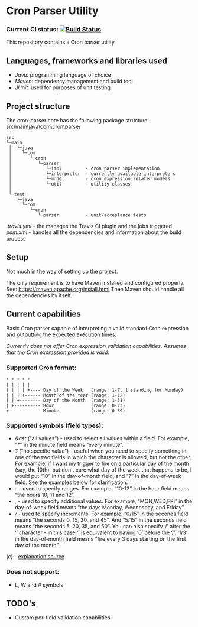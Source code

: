 # Cron Parser Utility

### Current CI status: [![Build Status](https://travis-ci.org/ciprianivanov/guardian-open-platform-api-test.svg?branch=master)](https://travis-ci.org/ciprianivanov/guardian-open-platform-api-test)

This repository contains a Cron parser utility

## Languages, frameworks and libraries used

* *Java:* programming language of choice
* *Maven:* dependency management and build tool
* *JUnit:* used for purposes of unit testing

## Project structure

The cron-parser core has the following package structure:
src\main\java\com\cron\parser
```
src
└─main
 │  └─java
 │    └─com
 │       └─cron
 │          └─parser
 │             └─impl         - cron parser implementation
 │             └─interpreter  - currently available interpreters
 │             └─model        - cron expression related models
 │             └─util         - utility classes
 │
 └─test
    └─java
      └─com
         └─cron
            └─parser          - unit/acceptance tests
```
*.travis.yml* - the manages the Travis CI plugin and the jobs triggered
*pom.xml* - handles all the dependencies and information about the build process

## Setup

Not much in the way of setting up the project.

The only requirement is to have Maven installed and configured properly. See: https://maven.apache.org/install.html
Then Maven should handle all the dependencies by itself.

## Current capabilities

Basic Cron parser capable of interpreting a valid standard Cron expression and outputting the expected execution times.

*Currently does not offer Cron expression validation capabilities. Assumes that the Cron expression provided is valid.*

### Supported Cron format:

```
* * * * *
| | | | | 
| | | | +---- Day of the Week   (range: 1-7, 1 standing for Monday)
| | | +------ Month of the Year (range: 1-12)
| | +-------- Day of the Month  (range: 1-31)
| +---------- Hour              (range: 0-23)
+------------ Minute            (range: 0-59)
```

### Supported symbols (field types):

* *&ast* (“all values”) - used to select all values within a field. For example, “*” in the minute field means “every minute”.
* *?* (“no specific value”) - useful when you need to specify something in one of the two fields in which the character is allowed, but not the other. For example, if I want my trigger to fire on a particular day of the month (say, the 10th), but don’t care what day of the week that happens to be, I would put “10” in the day-of-month field, and “?” in the day-of-week field. See the examples below for clarification.
* *-* - used to specify ranges. For example, “10-12” in the hour field means “the hours 10, 11 and 12”.
* *,* - used to specify additional values. For example, “MON,WED,FRI” in the day-of-week field means “the days Monday, Wednesday, and Friday”.
* */* - used to specify increments. For example, “0/15” in the seconds field means “the seconds 0, 15, 30, and 45”. And “5/15” in the seconds field means “the seconds 5, 20, 35, and 50”. You can also specify ‘/’ after the ‘’ character - in this case ‘’ is equivalent to having ‘0’ before the ‘/’. ‘1/3’ in the day-of-month field means “fire every 3 days starting on the first day of the month”.

(c) - [explanation source](https://travis-ci.org/ciprianivanov/guardian-open-platform-api-test)

### Does not support: 

* L, W and # symbols

## TODO's

* Custom per-field validation capabilities